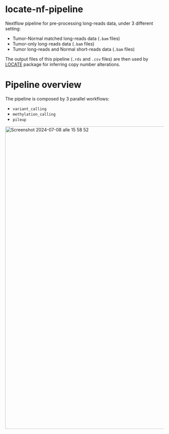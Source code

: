 # locate-nf-pipeline
Nextflow pipeline for pre-processing long-reads data, under 3 different setting:
- Tumor-Normal matched long-reads data (`.bam` files)
- Tumor-only long-reads data (`.bam` files)
- Tumor long-reads and Normal short-reads data (`.bam` files)

The output files of this pipeline (`.rds` and `.csv` files) are then used by [LOCATE](https://github.com/valerianilucrezia/locate) package for inferring copy number alterations.

# Pipeline overview   
The pipeline is composed by 3 parallel workflows:
- `variant_calling`
- `methylation_calling`
- `pileup`

<img width="958" alt="Screenshot 2024-07-08 alle 15 58 52" src="https://github.com/valerianilucrezia/LR_Pipeline_DNA/assets/72545549/04d31099-6b46-4df9-b404-ff0bb555ec14">

